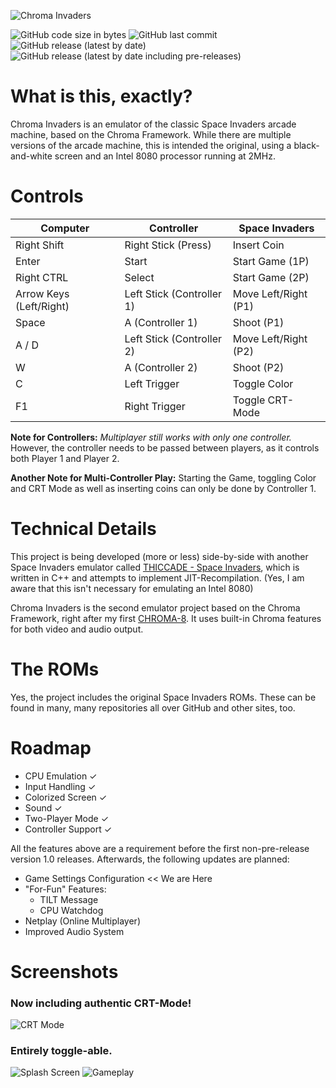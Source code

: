 ﻿![Chroma Invaders](https://i.imgur.com/it2qTu5.png)

![GitHub code size in bytes](https://img.shields.io/github/languages/code-size/Hacktix/Chroma-Invaders)
![GitHub last commit](https://img.shields.io/github/last-commit/Hacktix/Chroma-Invaders)
![GitHub release (latest by date)](https://img.shields.io/github/v/release/Hacktix/Chroma-Invaders?label=latest%20release)
![GitHub release (latest by date including pre-releases)](https://img.shields.io/github/v/release/Hacktix/Chroma-Invaders?include_prereleases&label=latest%20release%20%28%2B%20pre-releases%29)

# What is this, exactly?
Chroma Invaders is an emulator of the classic Space Invaders arcade machine, based on the Chroma Framework. While there are multiple versions of the arcade machine, this is intended the original, using a black-and-white screen and an Intel 8080 processor running at 2MHz.

# Controls

| **Computer**            | **Controller**            | **Space Invaders**   |
|-------------------------|---------------------------|----------------------|
| Right Shift             | Right Stick (Press)       | Insert Coin          |
| Enter                   | Start                     | Start Game (1P)      |
| Right CTRL              | Select                    | Start Game (2P)      |
| Arrow Keys (Left/Right) | Left Stick (Controller 1) | Move Left/Right (P1) |
| Space                   | A (Controller 1)          | Shoot (P1)           |
| A / D                   | Left Stick (Controller 2) | Move Left/Right (P2) |
| W                       | A (Controller 2)          | Shoot (P2)           |
| C                       | Left Trigger              | Toggle Color         |
| F1                      | Right Trigger             | Toggle CRT-Mode      |

**Note for Controllers:** *Multiplayer still works with only one controller.* However, the controller needs to be passed between players, as it controls both Player 1 and Player 2.

**Another Note for Multi-Controller Play:** Starting the Game, toggling Color and CRT Mode as well as inserting coins can only be done by Controller 1.

# Technical Details
This project is being developed (more or less) side-by-side with another Space Invaders emulator called [THICCADE - Space Invaders](https://github.com/Hacktix/THICCADE-Space-Invaders), which is written in C++ and attempts to implement JIT-Recompilation. (Yes, I am aware that this isn't necessary for emulating an Intel 8080)

Chroma Invaders is the second emulator project based on the Chroma Framework, right after my first [CHROMA-8](https://github.com/Hacktix/CHROMA-8). It uses built-in Chroma features for both video and audio output.

# The ROMs
Yes, the project includes the original Space Invaders ROMs. These can be found in many, many repositories all over GitHub and other sites, too.

# Roadmap
* CPU Emulation ✓
* Input Handling ✓
* Colorized Screen ✓
* Sound ✓
* Two-Player Mode ✓
* Controller Support ✓

All the features above are a requirement before the first non-pre-release version 1.0 releases. Afterwards, the following updates are planned:

* Game Settings Configuration << We are Here
* "For-Fun" Features:
  - TILT Message
  - CPU Watchdog
* Netplay (Online Multiplayer)
* Improved Audio System

# Screenshots
### Now including authentic CRT-Mode!
![CRT Mode](https://i.imgur.com/2cHX2Zy.png)
### Entirely toggle-able.
![Splash Screen](https://i.imgur.com/Lwdq9LF.png)
![Gameplay](https://i.imgur.com/53n3Ffv.png)